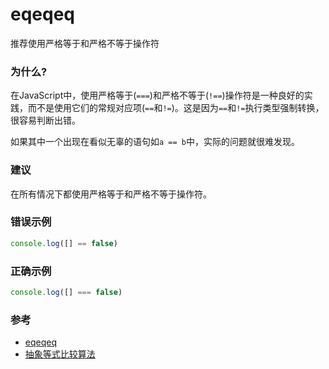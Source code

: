 # eqeqeq

推荐使用严格等于和严格不等于操作符

### 为什么?

在JavaScript中，使用严格等于(`===`)和严格不等于(`!==`)操作符是一种良好的实践，而不是使用它们的常规对应项(`==`和`!=`)。这是因为`==`和`!=`执行类型强制转换，很容易判断出错。

如果其中一个出现在看似无辜的语句如`a == b`中，实际的问题就很难发现。

### 建议

在所有情况下都使用严格等于和严格不等于操作符。

### 错误示例

```js
console.log([] == false)
```

### 正确示例

```js
console.log([] === false)
```

### 参考

- [eqeqeq](https://eslint.org/docs/rules/eqeqeq)
- [抽象等式比较算法](https://www.ecma-international.org/ecma-262/5.1/#sec-11.9.3)